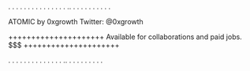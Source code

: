 .  .  .  .  .  .  .  .  .  .  .  .  .  .  .  ..  .  .  .  .  .  .  .  .  .  .  

ATOMIC by 0xgrowth
Twitter: @0xgrowth


+++++++++++++++++++++
Available for collaborations and paid jobs. $$$
+++++++++++++++++++++

 .  .  .  .      .  .  .  .  .  .  .  .  .  .  ..  .  .  .  .  .  .  .  .  .    
